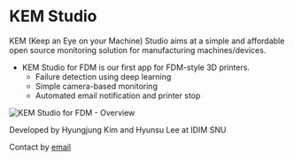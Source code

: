 # KEM Studio

KEM (Keep an Eye on your Machine) Studio aims at a simple and affordable open source monitoring solution for manufacturing machines/devices.

* KEM Studio for FDM is our first app for FDM-style 3D printers.
  * Failure detection using deep learning
  * Simple camera-based monitoring
  * Automated email notification and printer stop

![KEM Studio for FDM - Overview](/docs/kem_studio_for_fdm_overview.png=450x)

Developed by Hyungjung Kim and Hyunsu Lee at IDIM SNU

Contact by [email](mailto:hjkim81@snu.ac.kr)
